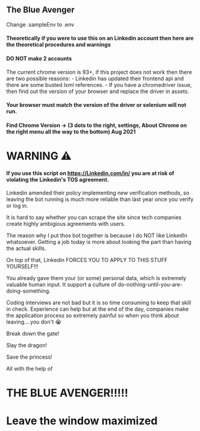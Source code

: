 ## The Blue Avenger 

Change .sampleEnv to .env

#### Theoretically if you were to use this on an Linkedin account then here are the theoretical procedures and warnings

#### DO NOT make 2 accounts

The current chrome version is 93+, if this project does not work then there are two possible reasons:
    - Linkedin has updated their frontend api and there are some busted lxml references.
    - If you have a chromedriver issue, then find out the version of your browser and replace the driver in assets.

#### Your browser must match the version of the driver or selenium will not run.
#### Find Chrome Version -> (3 dots to the right, settings, About Chrome on the right menu all the way to the bottom) Aug 2021


# WARNING :warning:

#### If you use this script on https://Linkedin.com/in/ you are at risk of violating the Linkedin's TOS agreement. 

Linkedin amended their policy implementing new verification methods, so leaving the bot running is much more reliable than last year once you verify or log in.

It is hard to say whether you can scrape the site since tech companies create highly ambigious agreements with users.

The reason why I put thos bot together is because I do NOT like LinkedIn whatsoever.  Getting a job today is more about looking the part than having the actual skills.

On top of that, Linkedin FORCES YOU TO APPLY TO THIS STUFF YOURSELF!!!

You already gave them your (or some) personal data, which is extremely valuable human input.  It support a culture of do-nothing-until-you-are-doing-something.

Coding interviews are not bad but it is so time consuming to keep that skill in check.  Experience can help but at the end of the day, companies make the application process so extremely painful so when you think about leaving....you don't 😭

Break down the gate!

Slay the dragon!

Save the princess!

All with the help of
# THE BLUE AVENGER!!!!!


# Leave the window maximized
